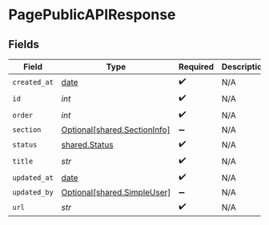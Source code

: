 # PagePublicAPIResponse


## Fields

| Field                                                                | Type                                                                 | Required                                                             | Description                                                          |
| -------------------------------------------------------------------- | -------------------------------------------------------------------- | -------------------------------------------------------------------- | -------------------------------------------------------------------- |
| `created_at`                                                         | [date](https://docs.python.org/3/library/datetime.html#date-objects) | :heavy_check_mark:                                                   | N/A                                                                  |
| `id`                                                                 | *int*                                                                | :heavy_check_mark:                                                   | N/A                                                                  |
| `order`                                                              | *int*                                                                | :heavy_check_mark:                                                   | N/A                                                                  |
| `section`                                                            | [Optional[shared.SectionInfo]](../../models/shared/sectioninfo.md)   | :heavy_minus_sign:                                                   | N/A                                                                  |
| `status`                                                             | [shared.Status](../../models/shared/status.md)                       | :heavy_check_mark:                                                   | N/A                                                                  |
| `title`                                                              | *str*                                                                | :heavy_check_mark:                                                   | N/A                                                                  |
| `updated_at`                                                         | [date](https://docs.python.org/3/library/datetime.html#date-objects) | :heavy_check_mark:                                                   | N/A                                                                  |
| `updated_by`                                                         | [Optional[shared.SimpleUser]](../../models/shared/simpleuser.md)     | :heavy_minus_sign:                                                   | N/A                                                                  |
| `url`                                                                | *str*                                                                | :heavy_check_mark:                                                   | N/A                                                                  |